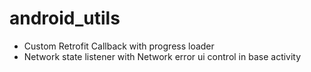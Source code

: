 # android_utils

- Custom Retrofit Callback with progress loader
- Network state listener with Network error ui control in base activity
